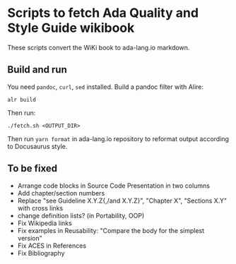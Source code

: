 # Scripts to fetch Ada Quality and Style Guide wikibook

These scripts convert the WiKi book to ada-lang.io markdown.

## Build and run

You need `pandoc`, `curl`, `sed` installed. Build a pandoc filter with Alire:

    alr build

Then run:

    ./fetch.sh <OUTPUT_DIR>

Then run `yarn format` in ada-lang.io repository to reformat output according
to Docusaurus style.

## To be fixed

* Arrange code blocks in Source Code Presentation in two columns
* Add chapter/section numbers
* Replace "see Guideline X.Y.Z{,/and X.Y.Z}", "Chapter X", "Sections X.Y" with cross links
* change definition lists? (in Portability, OOP)
* Fix Wikipedia links
* Fix examples in Reusability:
    "Compare the body for the simplest version"
* Fix ACES in References
* Fix Bibliography
